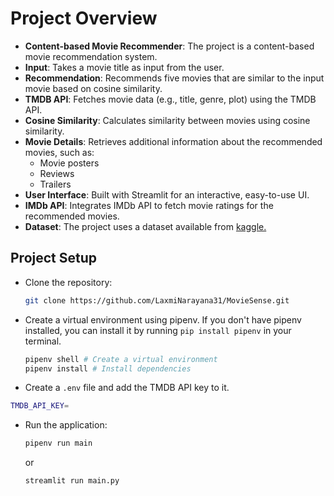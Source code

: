 # Project Overview

- **Content-based Movie Recommender**: The project is a content-based movie recommendation system.
- **Input**: Takes a movie title as input from the user.
- **Recommendation**: Recommends five movies that are similar to the input movie based on cosine similarity.
- **TMDB API**: Fetches movie data (e.g., title, genre, plot) using the TMDB API.
- **Cosine Similarity**: Calculates similarity between movies using cosine similarity.
- **Movie Details**: Retrieves additional information about the recommended movies, such as:
  - Movie posters
  - Reviews
  - Trailers
- **User Interface**: Built with Streamlit for an interactive, easy-to-use UI.
- **IMDb API**: Integrates IMDb API to fetch movie ratings for the recommended movies.
- **Dataset**: The project uses a dataset available from [kaggle.](https://www.kaggle.com/datasets/tmdb/tmdb-movie-metadata)

## Project Setup

- Clone the repository:
  ```bash
  git clone https://github.com/LaxmiNarayana31/MovieSense.git
  ```
- Create a virtual environment using pipenv. If you don't have pipenv installed, you can install it by running `pip install pipenv` in your terminal.
  ```bash
  pipenv shell # Create a virtual environment
  pipenv install # Install dependencies
  ```
-  Create a `.env` file and add the TMDB API key to it.
  ```bash
  TMDB_API_KEY=
  ```
- Run the application:
  ```bash
  pipenv run main
  ```
  or
  ```bash
  streamlit run main.py
  ```

